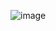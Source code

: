 ![image](https://github.com/hailystevens/Registration-Form/assets/135956808/1071afe1-09c6-4ef1-b120-0db6a93319ab)
